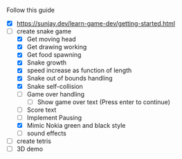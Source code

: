 Follow this guide
- [x] https://sunjay.dev/learn-game-dev/getting-started.html
- [ ] create snake game
	- [x] Get moving head
	- [x] Get drawing working
	- [x] Get food spawning
	- [x] Snake growth
	- [x] speed increase as function of length
	- [x] Snake out of bounds handling
	- [x] Snake self-collision
	- [ ] Game over handling
		- [ ] Show game over text (Press enter to continue)
	- [ ] Score text
	- [ ] Implement Pausing
	- [x] Mimic Nokia green and black style
	- [ ] sound effects
- [ ] create tetris
- [ ] 3D demo